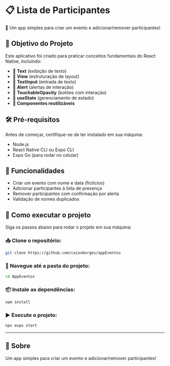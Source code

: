 
# 📋 Lista de Participantes

📱 Um app simples para criar um evento e adicionar/remover participantes!

## 🎯 Objetivo do Projeto

Este aplicativo foi criado para praticar conceitos fundamentais do React Native, incluindo:

- 📌 **Text** (exibição de texto)  
- 📌 **View** (estruturação de layout)  
- 📌 **TextInput** (entrada de texto)  
- 📌 **Alert** (alertas de interação)  
- 📌 **TouchableOpacity** (botões com interação)  
- 📌 **useState** (gerenciamento de estado)  
- 📌 **Componentes reutilizáveis**  

## 🛠️ Pré-requisitos

Antes de começar, certifique-se de ter instalado em sua máquina:

- Node.js  
- React Native CLI ou Expo CLI  
- Expo Go (para rodar no celular)

## 📌 Funcionalidades

- Criar um evento com nome e data (fictícios)  
- Adicionar participantes à lista de presença  
- Remover participantes com confirmação por alerta  
- Validação de nomes duplicados  

## 🚀 Como executar o projeto

Siga os passos abaixo para rodar o projeto em sua máquina:

### 📥 Clone o repositório:
```bash
git clone https://github.com/caiovborges/appEventos
```

### 📂 Navegue até a pasta do projeto:
```bash
cd AppEventos
```

### 📦 Instale as dependências:
```bash
npm install
```

### ▶️ Execute o projeto:
```bash
npx expo start
```

---

## 📖 Sobre

Um app simples para criar um evento e adicionar/remover participantes!
